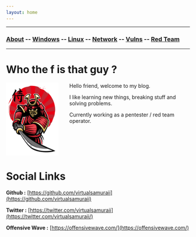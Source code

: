 ```yaml
---
layout: home
---
```

<hr>
<h3><a href="./about/">About</a> -- <a href="./windows/">Windows</a> -- <a href="./linux/">Linux</a> -- <a href="./network/">Network</a> -- <a href="./vulns/">Vulns</a> -- <a href="./redteam/">Red Team</a></h3> 
<hr>


# Who the f is that guy ?

<img src="assets/images/virtualsamurai.jpg" style="padding-right:30px;max-height:200px" align="left">

Hello friend, welcome to my blog.

I like learning new things, breaking stuff and solving problems.

Currently working as a pentester / red team operator.

<br clear="left"/>

# Social Links

**Github :** [https://github.com/virtualsamuraii](https://github.com/virtualsamuraii)

**Twitter :** [https://twitter.com/virtualsamuraii](https://twitter.com/virtualsamuraii/)

**Offensive Wave :** [https://offensivewave.com/](https://offensivewave.com/)